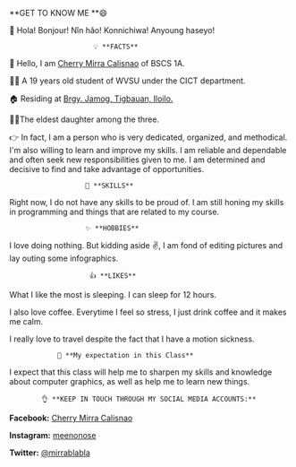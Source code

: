    **GET TO KNOW ME **😄

👋 Hola! Bonjour! Nǐn hǎo! Konnichiwa! Anyoung haseyo!

                         💡 **FACTS**
  🙋 Hello, I am [Cherry Mirra Calisnao](https://sites.google.com/wvsu.edu.ph/its-me/home) of BSCS 1A.
  
  👩‍🎓 A 19 years old student of WVSU under the CICT department.
  
  🏠 Residing at [Brgy. Jamog, Tigbauan, Iloilo.](https://goo.gl/maps/JRj9QYpkenXBEABP9)
  
  👩‍👧The eldest daughter among the three.
  
  👉 In fact, I am a person who is very dedicated, organized, and methodical. I'm also willing to learn and improve my skills. I am reliable and dependable and often seek new responsibilities given to me. I am determined and decisive to find and take advantage of opportunities.
  
  
                       💪 **SKILLS**
  
Right now, I do not have any skills to be proud of. I am still honing my skills in programming and things that are related to my course.
  
  
                       ✨ **HOBBIES**
   
I love doing nothing. But kidding aside ✌️, I am fond of editing pictures and lay outing some infographics. 
   
  
                        👍 **LIKES**
   
What I like the most is sleeping. I can sleep for 12 hours.
    
I also love coffee. Everytime I feel so stress, I just drink coffee and it makes me calm.
   
I really love to travel despite the fact that I have a motion sickness.
    
    
                🙏 **My expectation in this Class**
    
I expect that this class will help me to sharpen my skills and knowledge about computer graphics, as well as help me to learn new things.
  
  
            👌 **KEEP IN TOUCH THROUGH MY SOCIAL MEDIA ACCOUNTS:**
   
**Facebook:** [Cherry Mirra Calisnao](https://www.facebook.com/meenonose)
 
**Instagram:** [meenonose](https://www.instagram.com/meenonose/?hl=en)
 
**Twitter:** [@mirrablabla](https://twitter.com/home)
